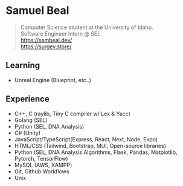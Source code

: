 # Samuel Beal
> Computer Science student at the University of Idaho. <br> Software Engineer Intern @ SEL <br>
> https://sambeal.dev/ <br>
> https://surgev.store/
## Learning
- Unreal Engine (Blueprint, etc..)

## Experience
- C++, C (raylib, Tiny C compiler w/ Lex & Yacc)
- Golang (SEL)
- Python (SEL, DNA Analysis)
- C# (Unity)
- JavaScript/TypeScript(Express, React, Next, Node, Expo)
- HTML/CSS (Tailwind, Bootstrap, MUI, Open-source libraries)
- Python (SEL, DNA Analysis Algorithms, Flask, Pandas, Matplotlib, Pytorch, TensorFlow)
- MySQL (AWS, XAMPP)
- Git, Github Workflows
- Unix
  
